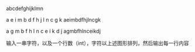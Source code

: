 abcdefghijklmn

a        e         i           m
b   d   f    h    j     l     n
c        g         k
aeimbdfhjlncgk

a                 g               m
b          f      h        l      n
c    e           i    k
d                 j
agmbfhlnceikdj

输入一串字符，以及一个行数（int），字符以上述图形排列，然后输出每一行内容